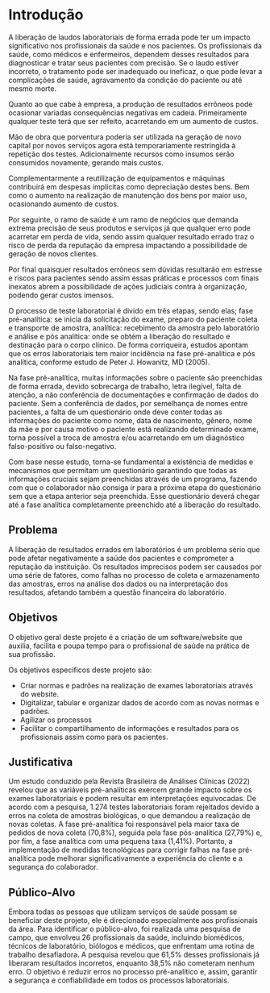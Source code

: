 # Introdução

A liberação de laudos laboratoriais de forma errada pode ter um impacto significativo nos profissionais da saúde e nos pacientes. Os profissionais da saúde, como médicos e enfermeiros, dependem desses resultados para diagnosticar e tratar seus pacientes com precisão. Se o laudo estiver incorreto, o tratamento pode ser inadequado ou ineficaz, o que pode levar a complicações de saúde, agravamento da condição do paciente ou até mesmo morte. 

Quanto ao que cabe à empresa, a produção de resultados errôneos pode ocasionar variadas consequências negativas em cadeia. Primeiramente qualquer teste terá que ser refeito, acarretando em um aumento de custos. 

Mão de obra que porventura poderia ser utilizada na geração de novo capital por novos serviços agora está temporariamente restringida à repetição dos testes. Adicionalmente recursos como insumos serão consumidos novamente, gerando mais custos. 

Complementarmente a reutilização de equipamentos e máquinas contribuirá em despesas implícitas como depreciação destes bens. Bem como o aumento na realização de manutenção dos bens por maior uso, ocasionando aumento de custos.

Por seguinte, o ramo de saúde é um ramo de negócios que demanda extrema precisão de seus produtos e serviços já que qualquer erro pode acarretar em perda de vida, sendo assim qualquer resultado errado traz o risco de perda da reputação da empresa impactando a possibilidade de geração de novos clientes.

Por final quaisquer resultados errôneos sem dúvidas resultarão em estresse e riscos para pacientes sendo assim essas práticas e processos com finais inexatos abrem a possibilidade de ações judiciais contra à organização, podendo gerar custos imensos. 

O processo de teste laboratorial é divido em três etapas, sendo elas; fase pré-analítica: se inicia da solicitação do exame, preparo do paciente coleta e transporte de amostra, analítica: recebimento da amostra pelo laboratório e análise e pós analítica: onde se obtém a liberação do resultado e destinação para o corpo clínico. De forma corriqueira, estudos apontam que os erros laboratoriais tem maior incidência na fase pré-analítica e pós analítica, conforme estudo de Peter J. Howanitz, MD (2005).

Na fase pré-analítica, muitas informações sobre o paciente são preenchidas de forma errada, devido sobrecarga de trabalho, letra ilegível, falta de atenção, a não conferência de documentações e confirmação de dados do paciente. Sem a conferência de dados, por semelhança de nomes entre pacientes, a falta de um questionário onde deve conter todas as informações do paciente como nome, data de nascimento, gênero, nome da mãe e por causa motivo o paciente está realizando determinado exame, torna possível a troca de amostra e/ou acarretando em um diagnóstico falso-positivo ou falso-negativo.

Com base nesse estudo, torna-se fundamental a existência de medidas e mecanismos que permitam um questionário garantindo que todas as informações cruciais sejam preenchidas através de um programa, fazendo com que o colaborador não consiga ir para a próxima etapa do questionário sem que a etapa anterior seja preenchida. Esse questionário deverá chegar até a fase analítica completamente preenchido até a liberação do resultado.


## Problema
A liberação de resultados errados em laboratórios é um problema sério que pode afetar negativamente a saúde dos pacientes e comprometer a reputação da instituição. Os resultados imprecisos podem ser causados por uma série de fatores, como falhas no processo de coleta e armazenamento das amostras, erros na análise dos dados ou na interpretação dos resultados, afetando também a questão financeira do laboratório.

## Objetivos

O objetivo geral deste projeto é a criação de um software/website que auxilia, facilita e poupa tempo para o profissional de saúde na prática de sua profissão. 

Os objetivos específicos deste projeto são:

- Criar normas e padrões na realização de exames laboratoriais através do website.
- Digitalizar, tabular e organizar dados de acordo com as novas normas e padrões.
- Agilizar os processos
- Facilitar o compartilhamento de informações e resultados para os profissionais assim como para os pacientes. 



## Justificativa

Um estudo conduzido pela Revista Brasileira de Análises Clínicas (2022) revelou que as variáveis pré-analíticas exercem grande impacto sobre os exames laboratoriais e podem resultar em interpretações equivocadas. De acordo com a pesquisa, 1.274 testes laboratoriais foram rejeitados devido a erros na coleta de amostras biológicas, o que demandou a realização de novas coletas. A fase pré-analítica foi responsável pela maior taxa de pedidos de nova coleta (70,8%), seguida pela fase pós-analítica (27,79%) e, por fim, a fase analítica com uma pequena taxa (1,41%). Portanto, a implementação de medidas tecnológicas para corrigir falhas na fase pré-analítica pode melhorar significativamente a experiência do cliente e a segurança do colaborador.



## Público-Alvo

Embora todas as pessoas que utilizam serviços de saúde possam se beneficiar deste projeto, ele é direcionado especialmente aos profissionais da área. Para identificar o público-alvo, foi realizada uma pesquisa de campo, que envolveu 26 profissionais da saúde, incluindo biomédicos, técnicos de laboratório, biólogos e médicos, que enfrentam uma rotina de trabalho desafiadora. A pesquisa revelou que 61,5% desses profissionais já liberaram resultados incorretos, enquanto 38,5% não cometeram nenhum erro. O objetivo é reduzir erros no processo pré-analítico e, assim, garantir a segurança e confiabilidade em todos os processos laboratoriais.

